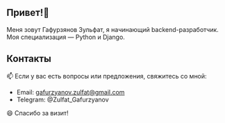## Привет!👋

Меня зовут Гафурзянов Зульфат, я начинающий backend-разработчик. Моя специализация — Python и Django.

## Контакты

   📫 Если у вас есть вопросы или предложения, свяжитесь со мной:

   - Email: gafurzyanov.zulfat@gmail.com
   - Telegram: @Zulfat_Gafurzyanov

   😄 Спасибо за визит!
<!--
**Zulfat-Gafurzyanov/Zulfat-Gafurzyanov** is a ✨ _special_ ✨ repository because its `README.md` (this file) appears on your GitHub profile.

Here are some ideas to get you started:

- 🔭 I’m currently working on ...
- 🌱 I’m currently learning ...
- 👯 I’m looking to collaborate on ...
- 🤔 I’m looking for help with ...
- 💬 Ask me about ...
- 📫 How to reach me: ...
- 😄 Pronouns: ...
- ⚡ Fun fact: ...
-->
